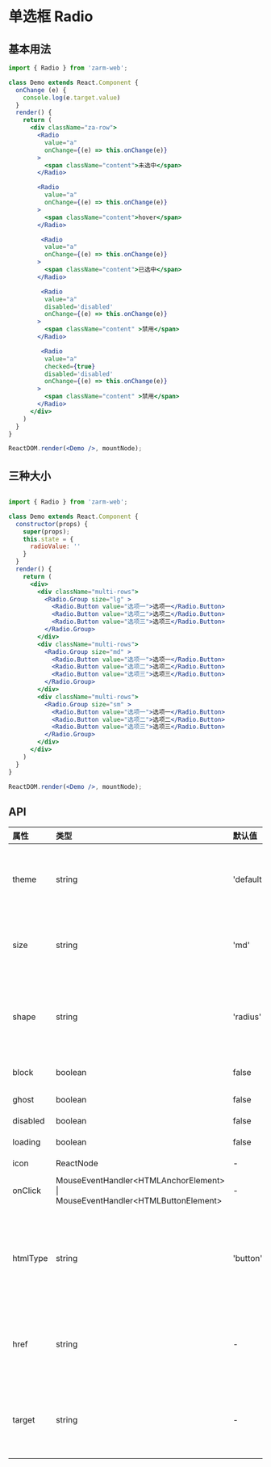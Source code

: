 # 单选框 Radio 


## 基本用法

```jsx
import { Radio } from 'zarm-web';

class Demo extends React.Component {
  onChange (e) {
    console.log(e.target.value)
  }
  render() {
    return (
      <div className="za-row">
        <Radio
          value="a"
          onChange={(e) => this.onChange(e)}
        >
          <span className="content">未选中</span>
        </Radio>

        <Radio
          value="a"
          onChange={(e) => this.onChange(e)}
        >
          <span className="content">hover</span>
        </Radio>

         <Radio
          value="a"
          onChange={(e) => this.onChange(e)}
        >
          <span className="content">已选中</span>
        </Radio>

         <Radio
          value="a"
          disabled='disabled'
          onChange={(e) => this.onChange(e)}
        >
          <span className="content" >禁用</span>
        </Radio>

         <Radio
          value="a"
          checked={true}
          disabled='disabled'
          onChange={(e) => this.onChange(e)}
        >
          <span className="content" >禁用</span>
        </Radio>
      </div>
    )
  }
}

ReactDOM.render(<Demo />, mountNode);
```

## 三种大小




```jsx

import { Radio } from 'zarm-web';

class Demo extends React.Component {
  constructor(props) {
    super(props);
    this.state = {
      radioValue: ''
    }
  }
  render() {
    return (
      <div>
        <div className="multi-rows">
          <Radio.Group size="lg" >
            <Radio.Button value="选项一">选项一</Radio.Button>
            <Radio.Button value="选项二">选项二</Radio.Button>
            <Radio.Button value="选项三">选项三</Radio.Button>
          </Radio.Group>
        </div>
        <div className="multi-rows">
          <Radio.Group size="md" >
            <Radio.Button value="选项一">选项一</Radio.Button>
            <Radio.Button value="选项二">选项二</Radio.Button>
            <Radio.Button value="选项三">选项三</Radio.Button>
          </Radio.Group>
        </div>
        <div className="multi-rows">
          <Radio.Group size="sm" >
            <Radio.Button value="选项一">选项一</Radio.Button>
            <Radio.Button value="选项二">选项二</Radio.Button>
            <Radio.Button value="选项三">选项三</Radio.Button>
          </Radio.Group>
        </div>
      </div>
    )
  }
}

ReactDOM.render(<Demo />, mountNode);
```
## API

| 属性 | 类型 | 默认值 | 说明 |
| :--- | :--- | :--- | :--- |
| theme | string | 'default' | 设置主题，可选值为 `default`、`primary`、`danger` |
| size | string | 'md' | 设置大小，可选值为 `lg`、`md`、`sm`、`xs` |
| shape | string | 'radius' | 设置形状，可选值为 `rect`、`radius`、`round`、`circle` |
| block | boolean | false | 是否块级元素 |
| ghost | boolean | false | 是否幽灵按钮 |
| disabled | boolean | false | 是否禁用 |
| loading | boolean | false | 是否加载中状态 |
| icon | ReactNode | - | 设置图标 |
| onClick | MouseEventHandler&lt;HTMLAnchorElement&gt; \| MouseEventHandler&lt;HTMLButtonElement&gt; | - | 点击后触发的回调函数 |
| htmlType | string | 'button' | 设置`button`原生的`type`值，可选值为 `button`、`submit`、`reset` |
| href | string | - | 点击跳转的地址，指定此属性`button`的行为和`a`链接一致 |
| target | string | - | 相当于 a 链接的 target 属性，href 存在时生效 |